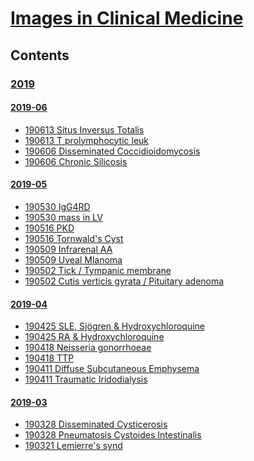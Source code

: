 <!--
Filename: 	note.md
Project: 	/Users/shume/Developer/physician/NEJM/IiCM
Author: 	shumez <https://github.com/shumez>
Created: 	2019-04-04 20:22:2
Modified: 	2019-06-14 19:59:34
-----
Copyright (c) 2019 shumez
-->

# [Images in Clinical Medicine][IiCM]

## Contents

### [2019]

<!-- * [19 ](19--_.md) -->

#### [2019-06]
* [190613 Situs Inversus Totalis](2019-06-13_66M.md)
* [190613 T prolymphocytic leuk](2019-06-13_64M.md)
* [190606 Disseminated Coccidioidomycosis](2019-06-06_34M.md)
* [190606 Chronic Silicosis](2019-06-06_76M.md)
#### [2019-05]
* [190530 IgG4RD](2019-05-30_47M.md)
* [190530 mass in LV](2019-05-30_84M.md)
* [190516 PKD](2019-05-16_51F.md)
* [190516 Tornwald's Cyst](2019-05-16_60M.md)
* [190509 Infrarenal AA](2019-05-09_66M.md)
* [190509 Uveal Mlanoma](2019-05-09_59F.md)
* [190502 Tick / Tympanic membrane](2019-05-02_09M.md)
* [190502 Cutis verticis gyrata / Pituitary adenoma](2019-05-02_37M.md)
#### [2019-04]
* [190425 SLE, Sjögren & Hydroxychloroquine](2019-04-25_57F.md)
* [190425 RA & Hydroxychloroquine](2019-04-25_60F.md)
* [190418 Neisseria gonorrhoeae](2019-04-18_20F.md)
* [190418 TTP](2019-04-18_35M.md)
* [190411 Diffuse Subcutaneous Emphysema](2019-04-11_14M.md)
* [190411 Traumatic Iridodialysis](2019-04-11_48M.md)
#### [2019-03]
* [190328 Disseminated Cysticerosis](2019-03-28_18M.md)
* [190328 Pneumatosis Cystoides Intestinalis](2019-03-28_61F.md)
* [190321 Lemierre's synd](2019-03-21_18M.md)



## 
<!-- toc -->
[2019]: #2019
[2019-06]: #2019-06
[2019-05]: #2019-05
[2019-04]: #2019-04
[2019-03]: #2019-03

<!-- ref -->
[NEJM]: https://www.nejm.org/toc/nejm/medical-journal?query=main_nav_condensed
[IiCM]: https://www.nejm.org/multimedia/images-in-clinical-medicine "Images in Clinical Medicine"


<!-- <style type="text/css">
	img{width: 50%; float: right;}
</style> -->
